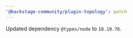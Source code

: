 ```yaml
---
'@backstage-community/plugin-topology': patch
---
```


Updated dependency `@types/node` to `18.19.76`.
